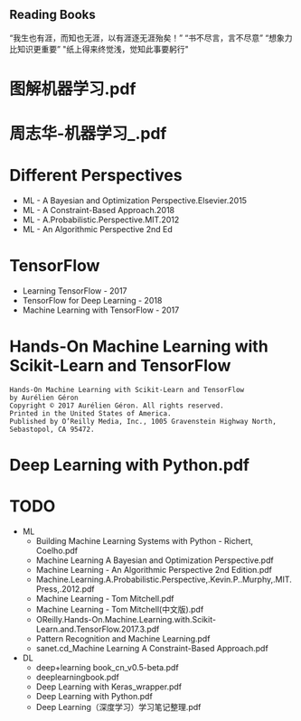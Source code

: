 Reading Books
------------

“我生也有涯，而知也无涯，以有涯逐无涯殆矣！”
“书不尽言，言不尽意”
“想象力比知识更重要”
"纸上得来终觉浅，觉知此事要躬行"

# 图解机器学习.pdf

# 周志华-机器学习_.pdf

# Different Perspectives
- ML - A Bayesian and Optimization Perspective.Elsevier.2015
- ML - A Constraint-Based Approach.2018
- ML - A.Probabilistic.Perspective.MIT.2012
- ML - An Algorithmic Perspective 2nd Ed

# TensorFlow
- Learning TensorFlow - 2017
- TensorFlow for Deep Learning - 2018
- Machine Learning with TensorFlow - 2017


# Hands-On Machine Learning with Scikit-Learn and TensorFlow
```
Hands-On Machine Learning with Scikit-Learn and TensorFlow
by Aurélien Géron
Copyright © 2017 Aurélien Géron. All rights reserved.
Printed in the United States of America.
Published by O’Reilly Media, Inc., 1005 Gravenstein Highway North, Sebastopol, CA 95472.
```

# Deep Learning with Python.pdf


# TODO
- ML
  - Building Machine Learning Systems with Python - Richert, Coelho.pdf
  - Machine Learning  A Bayesian and Optimization Perspective.pdf
  - Machine Learning - An Algorithmic Perspective 2nd Edition.pdf
  - Machine.Learning.A.Probabilistic.Perspective,.Kevin.P..Murphy,.MIT.Press,.2012.pdf
  - Machine Learning - Tom Mitchell.pdf
  - Machine Learning - Tom Mitchell(中文版).pdf
  - OReilly.Hands-On.Machine.Learning.with.Scikit-Learn.and.TensorFlow.2017.3.pdf
  - Pattern Recognition and Machine Learning.pdf
  - sanet.cd_Machine Learning A Constraint-Based Approach.pdf
- DL
  - deep+learning book_cn_v0.5-beta.pdf
  - deeplearningbook.pdf
  - Deep Learning with Keras_wrapper.pdf
  - Deep Learning with Python.pdf
  - Deep Learning（深度学习）学习笔记整理.pdf

